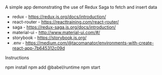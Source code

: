 A simple app demonstrating the use of Redux Saga to fetch and insert data

- redux - https://redux.js.org/docs/introduction/
- react-router - https://reacttraining.com/react-router/
- saga - https://redux-saga.js.org/docs/introduction/
- material-ui - http://www.material-ui.com/#/
- storybook - https://storybook.js.org/
- .env - https://medium.com/@tacomanator/environments-with-create-react-app-7b645312c09d

Instructions

npm install
npm add @babel/runtime
npm start